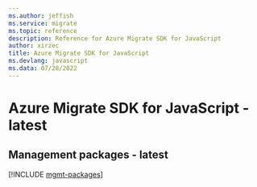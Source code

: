 ```yaml
---
ms.author: jeffish
ms.service: migrate
ms.topic: reference
description: Reference for Azure Migrate SDK for JavaScript
author: xirzec
title: Azure Migrate SDK for JavaScript
ms.devlang: javascript
ms.data: 07/28/2022
---
```

# Azure Migrate SDK for JavaScript - latest

## Management packages - latest
[!INCLUDE [mgmt-packages](migrate-mgmt-index.md)]
